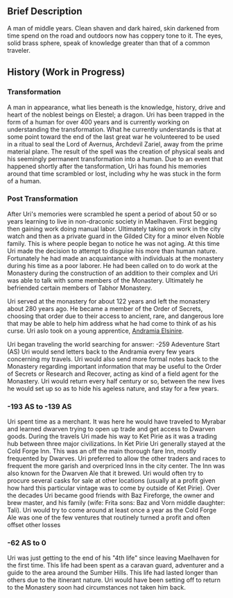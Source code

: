 <!-- TITLE: Uri Tahlomah -->
<!-- SUBTITLE:  Noble Warrior-->
## Brief Description
A man of middle years. Clean shaven and dark haired, skin darkened from time spend on the road and outdoors now has coppery tone to it. The eyes, solid brass sphere, speak of knowledge greater than that of a common traveler. 

## History (Work in Progress)
### Transformation
A man in appearance, what lies beneath is the knowledge, history, drive and heart of the noblest beings on Elestel; a dragon. Uri has been trapped in the form of a human for over 400 years and is currently working on understanding the transformation. What he currently understands is that at some point toward the end of the last great war he volunteered to be used in a ritual to seal the Lord of Avernus,  Archdevil Zariel, away from the prime material plane. The result of the spell was the creation of physical seals and his seemingly permanent transformation into a human. Due to an event that happened shortly after the tansformation, Uri has found his memories around that time scrambled or lost, including why he was stuck in the form of a human.

### Post Transformation
After Uri's memories were scrambled he spent a period of about 50 or so years learning to live in non-draconic society in Maelhaven. First begging then gaining work doing manual labor. Ultimately taking on work in the city watch and then as a private guard in the Gilded City for a minor elven Noble family. This is where people began to notice he was not aging. At this time Uri made the decision to attempt to disguise his more than human nature. Fortunately he had made an acquaintance with individuals at the monastery during his time as a poor laborer. He had been called on to do  work at the Monastery during the construction of an addition to their complex and Uri was able to talk with some members of the Monastery. Ultimately he befriended certain members of Tabhor Monastery.

Uri served at the monastery for about 122 years and left the monastery about 280 years ago. He became a member of the Order of Secrets, choosing that order due to their access to ancient, rare, and dangerous lore that may be able to help him address what he had come to think of as his curse. Uri aslo took on a young apprentice, [Andramia Elsinire](/public/people/npcs/andramia-elsinire).

Uri began traveling the world searching for answer: -259 Adeventure Start (AS)
Uri would send letters back to the Andramia every few years concerning my travels. Uri would also send more formal notes back to the Monastery regarding important information that may be useful to the Order of Secrets or Research and Recover, acting as kind of a field agent for the Monastery. Uri would return every half century or so, between the new lives he would set up so as to hide his ageless nature, and stay for a few years.

### -193 AS to -139 AS
 Uri spent time as a merchant. It was here he would have traveled to Myrabar and learned dwarven trying to open up trade and get access to Dwarven goods. During the travels Uri made his way to Ket Pirie as it was a trading hub between three major civilizations. In Ket Pirie Uri generally stayed at the Cold Forge Inn. This was an off the main thorough fare Inn, mostly frequented by Dwarves. Uri preferred to allow the other traders and races to frequent the more garish and overpriced Inns in the city center. The Inn was also known for the Dwarven Ale that it brewed. Uri would often try to procure several casks for sale at other locations (usually at a profit given how hard this particular vintage was to come by outside of Ket Pirie). Over the decades Uri became good friends with Baz Fireforge, the owner and brew master, and his family (wife: Frita sons: Baz and Vorn middle daughter: Tali). Uri would try to come around at least once a year as the Cold Forge Ale was one of the few ventures that routinely turned a profit and often offset other losses
 
### -62 AS to 0 
Uri was just getting to the end of his "4th life" since leaving Maelhaven for the first time. This life had been spent as a caravan guard, adventurer and a guide to the area around the Sumber Hills. This life had lasted longer than others due to the itinerant nature. Uri would have been setting off to return to the Monastery soon had circumstances not taken him back.